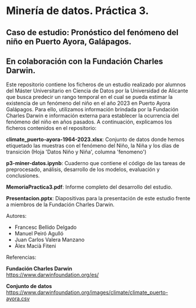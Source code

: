 # Minería de datos. Práctica 3.

## Caso de estudio: Pronóstico del fenómeno del niño en Puerto Ayora, Galápagos.

## En colaboración con la Fundación Charles Darwin.

Este repositorio contiene los ficheros de un estudio realizado por alumnos del Máster Universitario en Ciencia de Datos por la Universidad de Alicante que busca predecir un rango temporal en el cual se pueda estimar la existencia de un fenómeno del niño en el año 2023 en Puerto Ayora Galápagos. Para ello, utilizamos información brindada por la Fundación Charles Darwin e información externa para establecer la ocurrencia del fenómeno del niño en años pasados. A continuación, explicamos los ficheros contenidos en el repositorio:

**climate_puerto-ayora-1964-2023.xlsx**: Conjunto de datos donde hemos etiquetado las muestras con el fenómeno del Niño, la Niña y los días de transición (Hoja 'Datos Niño y Niña', columna 'fenomeno')

**p3-miner-datos.ipynb**: Cuaderno que contiene el código de las tareas de preprocesado, análisis, desarrollo de los modelos, evaluación y conclusiones.

**MemoriaPractica3.pdf**: Informe completo del desarrollo del estudio.

**Presentacion.pptx**: Diapositivas para la presentación de este estudio frente a miembros de la Fundación Charles Darwin.

Autores:

- Francesc Bellido Delgado
- Manuel Peiró Agulló
- Juan Carlos Valera Manzano
- Àlex Macià Fiteni

Referencias:

**Fundación Charles Darwin** </br>
https://www.darwinfoundation.org/es/

**Conjunto de datos** </br>
https://www.darwinfoundation.org/images/climate/climate_puerto-ayora.csv
